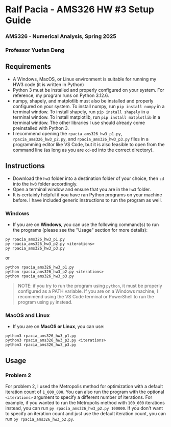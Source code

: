 # Ralf Pacia - AMS326 HW \#3 Setup Guide
### AMS326 - Numerical Analysis, Spring 2025
### Professor Yuefan Deng

## Requirements
- A Windows, MacOS, or Linux environment is suitable for running my HW3 code (it is written in Python)
- Python 3 must be installed and properly configured on your system. For reference, my program runs on Python 3.12.6.
- numpy, shapely, and matplotlib must also be installed and properly configured on your system. To install numpy, run `pip install numpy` in a terminal window. To install shapely, run `pip install shapely` in a terminal window. To install matplotlib, run `pip install matplotlib` in a terminal window. The other libraries I use should already come preinstalled with Python 3.
- I recommend opening the `rpacia_ams326_hw3_p1.py`, `rpacia_ams326_hw3_p2.py`, and `rpacia_ams326_hw3_p3.py` files in a programming editor like VS Code, but it is also feasible to open from the command line (as long as you are `cd`-ed into the correct directory).

## Instructions
- Download the `hw3` folder into a destination folder of your choice, then `cd` into the `hw3` folder accordingly.
- Open a terminal window and ensure that you are in the `hw3` folder.
- It is certainly helpful if you have ran Python programs on your machine before. I have included generic instructions to run the program as well.

### Windows
- If you are on **Windows**, you can use the following command(s) to run the programs (please see the "Usage" section for more details): 

```
py rpacia_ams326_hw3_p1.py
py rpacia_ams326_hw3_p2.py <iterations>
py rpacia_ams326_hw3_p3.py
```

or

```
python rpacia_ams326_hw3_p1.py
python rpacia_ams326_hw3_p2.py <iterations>
python rpacia_ams326_hw3_p3.py
```

> NOTE: if you try to run the program using `python`, it must be properly configured as a PATH variable.
> If you are on a Windows machine, I recommend using the VS Code terminal or PowerShell to run the program using `py` instead.

### MacOS and Linux
- If you are on **MacOS or Linux**, you can use:
```
python3 rpacia_ams326_hw3_p1.py
python3 rpacia_ams326_hw3_p2.py <iterations>
python3 rpacia_ams326_hw3_p3.py
```

## Usage

### Problem 2
For problem 2, I used the Metropolis method for optimization with a default iteration count of `1_000_000`. You can also run the program with the optional `<iterations>` argument to specify a different number of iterations. For example, if you wanted to run the Metropolis method with `100_000` iterations instead, you can run `py rpacia_ams326_hw3_p2.py 100000`. If you don't want to specify an iteration count and just use the default iteration count, you can run `py rpacia_ams326_hw3_p2.py`.
